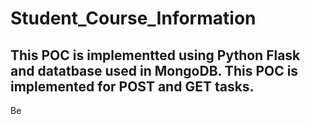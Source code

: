 # Student_Course_Information
This POC is implementted using Python Flask and datatbase used in MongoDB. This POC is implemented for POST and GET tasks.
-------------------------------------------------------------------------------------------------------------------------
Be

